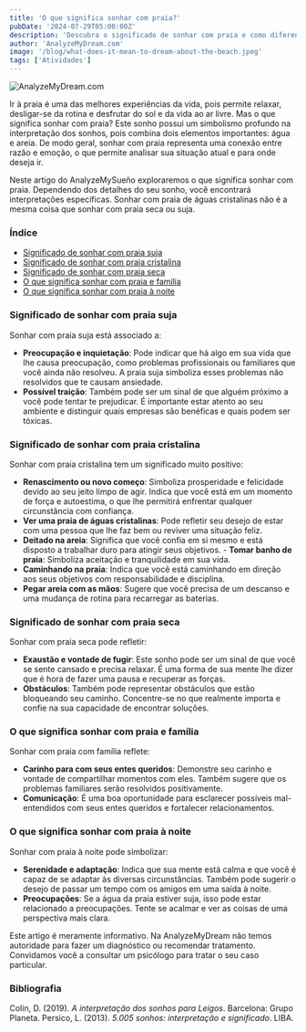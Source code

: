```yaml
---
title: 'O que significa sonhar com praia?'
pubDate: '2024-07-29T05:00:00Z'
description: 'Descubra o significado de sonhar com praia e como diferentes aspectos do sonho, como a limpeza da água ou a presença da família, podem influenciar sua interpretação.'
author: 'AnalyzeMyDream.com'
image: '/blog/what-does-it-mean-to-dream-about-the-beach.jpeg'
tags: ['Atividades']
---
```


![AnalyzeMyDream.com](/blog/what-does-it-mean-to-dream-about-the-beach.jpeg)

Ir à praia é uma das melhores experiências da vida, pois permite relaxar, desligar-se da rotina e desfrutar do sol e da vida ao ar livre. Mas o que significa sonhar com praia? Este sonho possui um simbolismo profundo na interpretação dos sonhos, pois combina dois elementos importantes: água e areia. De modo geral, sonhar com praia representa uma conexão entre razão e emoção, o que permite analisar sua situação atual e para onde deseja ir.

Neste artigo do AnalyzeMySueño exploraremos o que significa sonhar com praia. Dependendo dos detalhes do seu sonho, você encontrará interpretações específicas. Sonhar com praia de águas cristalinas não é a mesma coisa que sonhar com praia seca ou suja.

### Índice

- [Significado de sonhar com praia suja](#significado-de-sonhar-com-praia-suja)
- [Significado de sonhar com praia cristalina](#significado-de-sonhar-com-praia-cristalina)
- [Significado de sonhar com praia seca](#significado-de-sonhar-com-praia-seca)
- [O que significa sonhar com praia e família](#o-que-significa-sonhar-com-praia-e-família)
- [O que significa sonhar com praia à noite](#o-que-significa-sonhar-com-praia-à-noite)

### Significado de sonhar com praia suja

Sonhar com praia suja está associado a:

- **Preocupação e inquietação**: Pode indicar que há algo em sua vida que lhe causa preocupação, como problemas profissionais ou familiares que você ainda não resolveu. A praia suja simboliza esses problemas não resolvidos que te causam ansiedade.
- **Possível traição**: Também pode ser um sinal de que alguém próximo a você pode tentar te prejudicar. É importante estar atento ao seu ambiente e distinguir quais empresas são benéficas e quais podem ser tóxicas.

### Significado de sonhar com praia cristalina

Sonhar com praia cristalina tem um significado muito positivo:

- **Renascimento ou novo começo**: Simboliza prosperidade e felicidade devido ao seu jeito limpo de agir. Indica que você está em um momento de força e autoestima, o que lhe permitirá enfrentar qualquer circunstância com confiança.
- **Ver uma praia de águas cristalinas**: Pode refletir seu desejo de estar com uma pessoa que lhe faz bem ou reviver uma situação feliz.
- **Deitado na areia**: Significa que você confia em si mesmo e está disposto a trabalhar duro para atingir seus objetivos. - **Tomar banho de praia**: Simboliza aceitação e tranquilidade em sua vida.
- **Caminhando na praia**: Indica que você está caminhando em direção aos seus objetivos com responsabilidade e disciplina.
- **Pegar areia com as mãos**: Sugere que você precisa de um descanso e uma mudança de rotina para recarregar as baterias.

### Significado de sonhar com praia seca

Sonhar com praia seca pode refletir:

- **Exaustão e vontade de fugir**: Este sonho pode ser um sinal de que você se sente cansado e precisa relaxar. É uma forma de sua mente lhe dizer que é hora de fazer uma pausa e recuperar as forças.
- **Obstáculos**: Também pode representar obstáculos que estão bloqueando seu caminho. Concentre-se no que realmente importa e confie na sua capacidade de encontrar soluções.

### O que significa sonhar com praia e família

Sonhar com praia com família reflete:

- **Carinho para com seus entes queridos**: Demonstre seu carinho e vontade de compartilhar momentos com eles. Também sugere que os problemas familiares serão resolvidos positivamente.
- **Comunicação**: É uma boa oportunidade para esclarecer possíveis mal-entendidos com seus entes queridos e fortalecer relacionamentos.

### O que significa sonhar com praia à noite

Sonhar com praia à noite pode simbolizar:

- **Serenidade e adaptação**: Indica que sua mente está calma e que você é capaz de se adaptar às diversas circunstâncias. Também pode sugerir o desejo de passar um tempo com os amigos em uma saída à noite.
- **Preocupações**: Se a água da praia estiver suja, isso pode estar relacionado a preocupações. Tente se acalmar e ver as coisas de uma perspectiva mais clara.

Este artigo é meramente informativo. Na AnalyzeMyDream não temos autoridade para fazer um diagnóstico ou recomendar tratamento. Convidamos você a consultar um psicólogo para tratar o seu caso particular.

### Bibliografia

Colin, D. (2019). *A interpretação dos sonhos para Leigos*. Barcelona: Grupo Planeta. 
Persico, L. (2013). *5.005 sonhos: interpretação e significado*. LIBA.